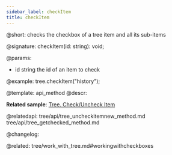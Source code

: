 ```yaml
---
sidebar_label: checkItem
title: checkItem
---          
```


@short: checks the checkbox of a tree item and all its sub-items

@signature: checkItem(id: string): void;

@params:
- id 		string		the id of an item to check

@example:
tree.checkItem("history");


@template: api_method
@descr:

**Related sample**: [Tree. Check/Uncheck Item](https://snippet.dhtmlx.com/uzz6uknx)

@relatedapi:
tree/api/tree_uncheckitemnew_method.md
tree/api/tree_getchecked_method.md

@changelog:

@related: tree/work_with_tree.md#workingwithcheckboxes
